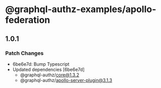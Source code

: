 # @graphql-authz-examples/apollo-federation

## 1.0.1

### Patch Changes

- 6be6e7d: Bump Typescript
- Updated dependencies [6be6e7d]
  - @graphql-authz/core@1.3.2
  - @graphql-authz/apollo-server-plugin@3.1.3
